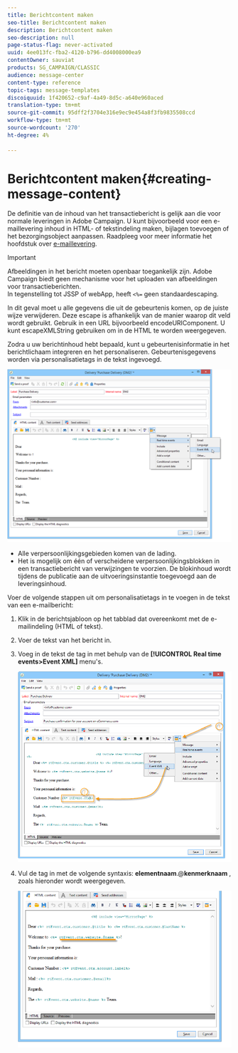 ```yaml
---
title: Berichtcontent maken
seo-title: Berichtcontent maken
description: Berichtcontent maken
seo-description: null
page-status-flag: never-activated
uuid: 4ee013fc-fba2-4120-b796-dd4008000ea9
contentOwner: sauviat
products: SG_CAMPAIGN/CLASSIC
audience: message-center
content-type: reference
topic-tags: message-templates
discoiquuid: 1f420652-c9af-4a49-8d5c-a640e960aced
translation-type: tm+mt
source-git-commit: 95dff2f3704e316e9ec9e454a8f3fb9835508ccd
workflow-type: tm+mt
source-wordcount: '270'
ht-degree: 4%

---
```



# Berichtcontent maken{#creating-message-content}

De definitie van de inhoud van het transactiebericht is gelijk aan die voor normale leveringen in Adobe Campaign. U kunt bijvoorbeeld voor een e-maillevering inhoud in HTML- of tekstindeling maken, bijlagen toevoegen of het bezorgingsobject aanpassen. Raadpleeg voor meer informatie het hoofdstuk over [e-maillevering](../../delivery/using/about-email-channel.md).

>[!IMPORTANT]
>
>Afbeeldingen in het bericht moeten openbaar toegankelijk zijn. Adobe Campaign biedt geen mechanisme voor het uploaden van afbeeldingen voor transactieberichten.\
>In tegenstelling tot JSSP of webApp, heeft `<%=` geen standaardescaping.
>
>In dit geval moet u alle gegevens die uit de gebeurtenis komen, op de juiste wijze verwijderen. Deze escape is afhankelijk van de manier waarop dit veld wordt gebruikt. Gebruik in een URL bijvoorbeeld encodeURIComponent. U kunt escapeXMLString gebruiken om in de HTML te worden weergegeven.

Zodra u uw berichtinhoud hebt bepaald, kunt u gebeurtenisinformatie in het berichtlichaam integreren en het personaliseren. Gebeurtenisgegevens worden via personalisatietags in de tekst ingevoegd.

![](assets/messagecenter_create_content_001.png)

* Alle verpersoonlijkingsgebieden komen van de lading.
* Het is mogelijk om één of verscheidene verpersoonlijkingsblokken in een transactiebericht van verwijzingen te voorzien. De blokinhoud wordt tijdens de publicatie aan de uitvoeringsinstantie toegevoegd aan de leveringsinhoud.

Voer de volgende stappen uit om personalisatietags in te voegen in de tekst van een e-mailbericht:

1. Klik in de berichtsjabloon op het tabblad dat overeenkomt met de e-mailindeling (HTML of tekst).
1. Voer de tekst van het bericht in.
1. Voeg in de tekst de tag in met behulp van de **[!UICONTROL Real time events>Event XML]** menu&#39;s.

   ![](assets/messagecenter_create_custo_002.png)

1. Vul de tag in met de volgende syntaxis: **elementnaam**.@**kenmerknaam** , zoals hieronder wordt weergegeven.

   ![](assets/messagecenter_create_custo_003.png)

